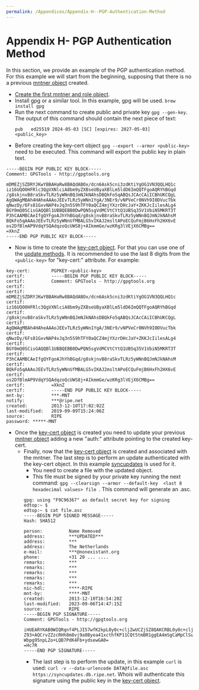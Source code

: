 ```yaml
---
permalink: /Appendices/Appendix-H--PGP-Authentication-Method
---
```


# Appendix H- PGP Authentication Method

In this section, we provide an example of the PGP authentication method. For this example we will start from the 
beginning, supposing that there is no a previous [mntner object](../RPSL-Object-Types/Descriptions-of-Secondary-Objects/#description-of-the-mntner-object)
created.
* [Create the first mntner and role object](./Database-Support/Create-First-Role-Mntner/#what-is-a-role-object).
* Install gpg or a similar tool. In this example, gpg will be used. `brew install gpg`
* Run the next command to create public and private key `gpg --gen-key`. The output of this command should contain the next 
  piece of text:
  ```
  pub   ed25519 2024-05-03 [SC] [expires: 2027-05-03]
  <public_key>
  ```
* Before creating the key-cert object `gpg --export --armor <public-key>` need to be executed. This command will 
  export the public key in plain text.
``` 
-----BEGIN PGP PUBLIC KEY BLOCK-----
Comment: GPGTools - http://gpgtools.org

mDMEZjSZDRYJKwYBBAHaRw8BAQdABOx/dcn6Ask5cni3zdKtiYgOG1VN3QQLHQ1c
iz16UQO0HFRlc3QgVXNlciA8bm9yZXBseUByaXBlLm5ldD6ImQQTFgoAQRYhBGqd
/g8skjnvB8raSkvTLRz5yWNnBQJmNJkNAhsDBQkFo5qABQsJCAcCAiICBhUKCQgL
AgQWAgMBAh4HAheAAAoJEEvTLRz5yWNn1YgA/3NEr9/vNPVeCr0NVh9I0DVucTbk
qNwzDy/6Fs81GxvNAP4vJq3n5S9hTFY0aQCZ4mjYXzrDHcJaY+ZKKJcIilesALg4
BGY0mQ0SCisGAQQBl1UBBQEBB0DwPQN5sgVdMCVtCYtQ1UBSq35V1VbiN5MKRT3T
P3hCAAMBCAeIfgQYFgoAJhYhBGqd/g8skjnvB8raSkvTLRz5yWNnBQJmNJkNAhsM
BQkFo5qAAAoJEEvTLRz5yWNnUfMBALG5vIKAJ2msltAPoECQuFmjB6HxFh2HX6vE
os2DfBlmAP9VdqYSQAdqzoQcUWS8j+AIkmmGe/wzKRg3lVEjX6CMBg==
=XknZ
-----END PGP PUBLIC KEY BLOCK----- 
```
* Now is time to create the [key-cert object](../RPSL-Object-Types/Descriptions-of-Secondary-Objects/#description-of-the-key-cert-object). 
For that you can use one of the [update methods](../Update-Methods/#update-methods). It is recommended to use the 
  last 8 digits from the `<public-key>` for  "key-cert:" attribute. For example:

``` 
key-cert:        PGPKEY-<public-key>
certif:          -----BEGIN PGP PUBLIC KEY BLOCK-----
certif:          Comment: GPGTools - http://gpgtools.org
certif:
certif:          mDMEZjSZDRYJKwYBBAHaRw8BAQdABOx/dcn6Ask5cni3zdKtiYgOG1VN3QQLHQ1c
certif:          iz16UQO0HFRlc3QgVXNlciA8bm9yZXBseUByaXBlLm5ldD6ImQQTFgoAQRYhBGqd
certif:          /g8skjnvB8raSkvTLRz5yWNnBQJmNJkNAhsDBQkFo5qABQsJCAcCAiICBhUKCQgL
certif:          AgQWAgMBAh4HAheAAAoJEEvTLRz5yWNn1YgA/3NEr9/vNPVeCr0NVh9I0DVucTbk
certif:          qNwzDy/6Fs81GxvNAP4vJq3n5S9hTFY0aQCZ4mjYXzrDHcJaY+ZKKJcIilesALg4
certif:          BGY0mQ0SCisGAQQBl1UBBQEBB0DwPQN5sgVdMCVtCYtQ1UBSq35V1VbiN5MKRT3T
certif:          P3hCAAMBCAeIfgQYFgoAJhYhBGqd/g8skjnvB8raSkvTLRz5yWNnBQJmNJkNAhsM
certif:          BQkFo5qAAAoJEEvTLRz5yWNnUfMBALG5vIKAJ2msltAPoECQuFmjB6HxFh2HX6vE
certif:          os2DfBlmAP9VdqYSQAdqzoQcUWS8j+AIkmmGe/wzKRg3lVEjX6CMBg==
certif:          =XknZ
certif:          -----END PGP PUBLIC KEY BLOCK-----
mnt-by:          ***-MNT
notify:          ***@ripe.net
created:         2013-12-10T17:02:02Z
last-modified:   2019-09-09T15:24:06Z
source:          RIPE
password: *****-MNT
```

* Once the [key-cert object](../RPSL-Object-Types/Descriptions-of-Secondary-Objects/#description-of-the-key-cert-object) 
is created you need to update your previous [mntner object](../RPSL-Object-Types/Descriptions-of-Secondary-Objects/#description-of-the-mntner-object) 
adding a new "auth:" attribute pointing to the created key-cert.
  * Finally, now that the [key-cert object](../RPSL-Object-Types/Descriptions-of-Secondary-Objects/#description-of-the-key-cert-object) 
  is created and associated with the mntner. The last step is to perform an update authenticated with the key-cert 
    object. In this example [syncupdates](../Update-Methods/Syncupdates/#syncupdates) is 
    used for it.
    * You need to create a file with the updated object.
    * This file must be signed by your private key running the next command: `gpg --clearsign --armor --default-key 
      <last 8 hexadecimal values> file `. This command will generate an .asc.
    ```
    gpg: using "F9C96367" as default secret key for signing
    edtop:~ $
    edtop:~ $ cat file.asc
    -----BEGIN PGP SIGNED MESSAGE-----
    Hash: SHA512
  
    person:          Name Removed
    address:         ***UPDATED***
    address:         ***
    address:         The Netherlands
    e-mail:          ***@nonexistant.org
    phone:           +31 20 ... ....
    remarks:         ***
    remarks:         ***
    remarks:         ***
    remarks:         ***
    remarks:         ***
    nic-hdl:         ****-RIPE
    mnt-by:          ****-MNT
    created:         2013-12-10T16:54:20Z
    last-modified:   2023-09-06T14:47:15Z
    source:          RIPE
    -----BEGIN PGP SIGNATURE-----
    Comment: GPGTools - http://gpgtools.org
  
    iHUEARYKAB0WIQRqnf4PLJI57wfK2kpL0y0c+cljZwUCZjSZ8QAKCRBL0y0c+clj
    Z93+AQCrvZZzcRHh8m8vj9a0Byea41xcthfKP11CQt5tmBR1ggEA4mSgCaMpClSu
    Wbpg95npLZo+LQB7PdK4Fb+ydsewGA0=
    =Hc7R
    -----END PGP SIGNATURE-----
    ```
    * The last step is to perform the update, in this example `curl` is used: `curl -v --data-urlencode DATA@file.asc 
      https://syncupdates.db.ripe.net`. Whois will authenticate this signature using the public key in the 
  [key-cert object](../RPSL-Object-Types/Descriptions-of-Secondary-Objects/#description-of-the-key-cert-object).